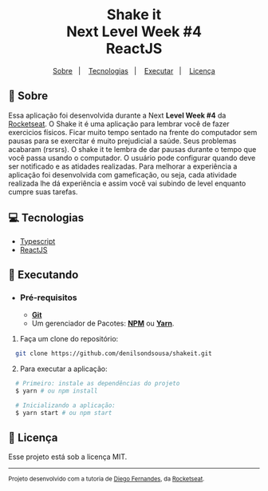<h1 align="center">
    Shake it
    <br>Next Level Week #4<br/>
    ReactJS 
</h1>

<p align="center">
  <a href="#notebook_with_decorative_cover-sobre">Sobre</a>&nbsp;&nbsp;&nbsp;|&nbsp;&nbsp;&nbsp;
  <a href="#computer-tecnologias">Tecnologias</a>&nbsp;&nbsp;&nbsp;|&nbsp;&nbsp;&nbsp;
  <a href="#rocket-executando">Executar</a>&nbsp;&nbsp;&nbsp;|&nbsp;&nbsp;&nbsp;
  <a href="#page_facing_up-licença">Licença</a>
</p>

## :notebook_with_decorative_cover: Sobre

Essa aplicação foi desenvolvida durante a Next **Level Week #4** da [Rocketseat](https://rocketseat.com.br/).
O Shake it é uma aplicação para lembrar você de fazer exercicios físicos.
Ficar muito tempo sentado na frente do computador sem pausas para se exercitar é muito prejudicial a saúde. Seus problemas acabaram (rsrsrs). O shake it te lembra de dar pausas durante o tempo que você passa usando o computador. O usuário pode configurar quando deve ser notificado e as atidades realizadas. Para melhorar a experiência a aplicação foi desenvolvida com gameficação, ou seja, cada atividade realizada lhe dá experiência e assim você vai subindo de level enquanto cumpre suas tarefas.

## :computer: Tecnologias

- [Typescript](https://www.typescriptlang.org/)
- [ReactJS](https://reactjs.org/)

## :rocket: Executando

- ### **Pré-requisitos**
  - **[Git](https://git-scm.com/)**
  - Um gerenciador de Pacotes: **[NPM](https://www.npmjs.com/)** ou **[Yarn](https://yarnpkg.com/)**.

1. Faça um clone do repositório:

```sh
  git clone https://github.com/denilsondsousa/shakeit.git
```

2. Para executar a aplicação:

```sh
  # Primeiro: instale as dependências do projeto
  $ yarn # ou npm install

  # Inicializando a aplicação:
  $ yarn start # ou npm start

```

## :page_facing_up: Licença

Esse projeto está sob a licença MIT.

---

<sup>Projeto desenvolvido com a tutoria de [Diego Fernandes](https://github.com/diego3g), da [Rocketseat](rocketseat.com.br).</sup>
